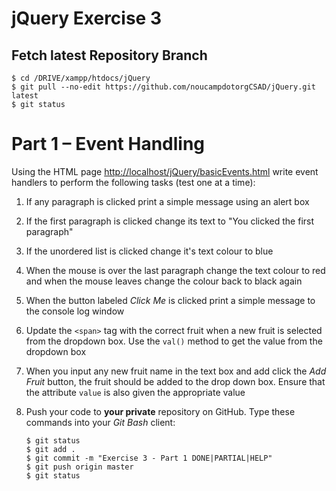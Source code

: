# jQuery Exercise 3

## Fetch latest Repository Branch

```
$ cd /DRIVE/xampp/htdocs/jQuery
$ git pull --no-edit https://github.com/noucampdotorgCSAD/jQuery.git latest
$ git status

```


# Part 1 – Event Handling

Using the HTML page [http://localhost/jQuery/basicEvents.html](http://localhost/jQuery/basicEvents.html) write event handlers to perform the following tasks (test one at a time):

1.	If any paragraph is clicked print a simple message using an alert box

1.	If the first paragraph is clicked change its text to "You clicked the first paragraph"

1.	If the unordered list is clicked change it's text colour to blue

1.	When the mouse is over the last paragraph change the text colour to red and when the mouse leaves change the colour back to black again

1.	When the button labeled *Click Me* is clicked print a simple message to the console log window

1.	Update the ``<span>`` tag with the correct fruit when a new fruit is selected from the dropdown box.  Use the ``val()`` method to get the value from the dropdown box

1.	When you input any new fruit name in the text box and add click the *Add Fruit* button, the fruit should be added to the drop down box.  Ensure that the attribute ``value`` is also given the appropriate value

1.	Push your code to **your private** repository on GitHub.  Type these commands into your *Git Bash* client:

	```
	$ git status
	$ git add .
	$ git commit -m "Exercise 3 - Part 1 DONE|PARTIAL|HELP"
	$ git push origin master
	$ git status

	```
